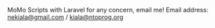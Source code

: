 MoMo Scripts with Laravel
for any concern, email me!
Email address: nekiala@gmail.com / kiala@ntoprog.org
